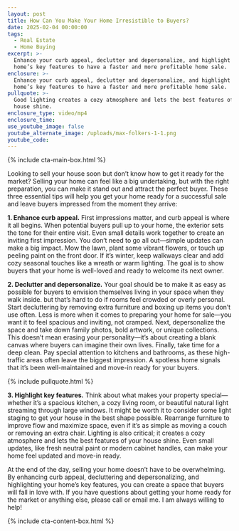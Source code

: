 ```yaml
---
layout: post
title: How Can You Make Your Home Irresistible to Buyers?
date: 2025-02-04 00:00:00
tags:
  - Real Estate
  - Home Buying
excerpt: >-
  Enhance your curb appeal, declutter and depersonalize, and highlight your
  home’s key features to have a faster and more profitable home sale.
enclosure: >-
  Enhance your curb appeal, declutter and depersonalize, and highlight your
  home’s key features to have a faster and more profitable home sale.
pullquote: >-
  Good lighting creates a cozy atmosphere and lets the best features of your
  house shine.
enclosure_type: video/mp4
enclosure_time:
use_youtube_image: false
youtube_alternate_image: /uploads/max-folkers-1-1.png
youtube_code:
---
```

{% include cta-main-box.html %}

Looking to sell your house soon but don’t know how to get it ready for the market? Selling your home can feel like a big undertaking, but with the right preparation, you can make it stand out and attract the perfect buyer. These three essential tips will help you get your home ready for a successful sale and leave buyers impressed from the moment they arrive:

**1\. Enhance curb appeal.** First impressions matter, and curb appeal is where it all begins. When potential buyers pull up to your home, the exterior sets the tone for their entire visit. Even small details work together to create an inviting first impression. You don’t need to go all out—simple updates can make a big impact. Mow the lawn, plant some vibrant flowers, or touch up peeling paint on the front door. If it’s winter, keep walkways clear and add cozy seasonal touches like a wreath or warm lighting. The goal is to show buyers that your home is well-loved and ready to welcome its next owner.

**2\. Declutter and depersonalize.** Your goal should be to make it as easy as possible for buyers to envision themselves living in your space when they walk inside. but that’s hard to do if rooms feel crowded or overly personal. Start decluttering by removing extra furniture and boxing up items you don’t use often. Less is more when it comes to preparing your home for sale—you want it to feel spacious and inviting, not cramped. Next, depersonalize the space and take down family photos, bold artwork, or unique collections. This doesn’t mean erasing your personality—it’s about creating a blank canvas where buyers can imagine their own lives. Finally, take time for a deep clean. Pay special attention to kitchens and bathrooms, as these high-traffic areas often leave the biggest impression. A spotless home signals that it’s been well-maintained and move-in ready for your buyers.

{% include pullquote.html %}

**3\. Highlight key features.** Think about what makes your property special—whether it’s a spacious kitchen, a cozy living room, or beautiful natural light streaming through large windows. It might be worth it to consider some light staging to get your house in the best shape possible. Rearrange furniture to improve flow and maximize space, even if it’s as simple as moving a couch or removing an extra chair. Lighting is also critical; it creates a cozy atmosphere and lets the best features of your house shine. Even small updates, like fresh neutral paint or modern cabinet handles, can make your home feel updated and move-in ready.

At the end of the day, selling your home doesn’t have to be overwhelming. By enhancing curb appeal, decluttering and depersonalizing, and highlighting your home’s key features, you can create a space that buyers will fall in love with. If you have questions about getting your home ready for the market or anything else, please call or email me. I am always willing to help!

{% include cta-content-box.html %}